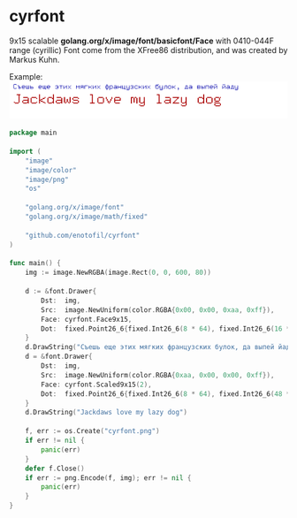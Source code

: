 # cyrfont
9x15 scalable **golang.org/x/image/font/basicfont/Face** with 0410-044F range (cyrillic)
Font come from the XFree86 distribution, and was created by Markus Kuhn.

Example:
![font](png/cyrfont.png)

```go
package main

import (
	"image"
	"image/color"
	"image/png"
	"os"

	"golang.org/x/image/font"
	"golang.org/x/image/math/fixed"

	"github.com/enotofil/cyrfont"
)

func main() {
	img := image.NewRGBA(image.Rect(0, 0, 600, 80))

	d := &font.Drawer{
		Dst:  img,
		Src:  image.NewUniform(color.RGBA{0x00, 0x00, 0xaa, 0xff}),
		Face: cyrfont.Face9x15,
		Dot:  fixed.Point26_6{fixed.Int26_6(8 * 64), fixed.Int26_6(16 * 64)},
	}
	d.DrawString("Съешь еще этих мягких французских булок, да выпей йаду")
	d = &font.Drawer{
		Dst:  img,
		Src:  image.NewUniform(color.RGBA{0xaa, 0x00, 0x00, 0xff}),
		Face: cyrfont.Scaled9x15(2),
		Dot:  fixed.Point26_6{fixed.Int26_6(8 * 64), fixed.Int26_6(48 * 64)},
	}
	d.DrawString("Jackdaws love my lazy dog")

	f, err := os.Create("cyrfont.png")
	if err != nil {
		panic(err)
	}
	defer f.Close()
	if err := png.Encode(f, img); err != nil {
		panic(err)
	}
}
```
